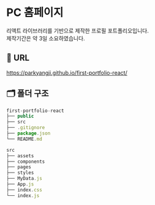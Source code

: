# PC 홈페이지
리액트 라이브러리를 기반으로 제작한 프로필 포트폴리오입니다.<br>
제작기간은 약 3일 소요하였습니다.

## 🔗 URL
https://parkyangji.github.io/first-portfolio-react/

## 🗂️ 폴더 구조

```javascript
first-portfolio-react
├── public
├── src
├── .gitignore
├── package.json
└── README.md

src
├── assets
├── components
├── pages
├── styles
├── MyData.js
├── App.js
├── index.css
└── index.js
```
